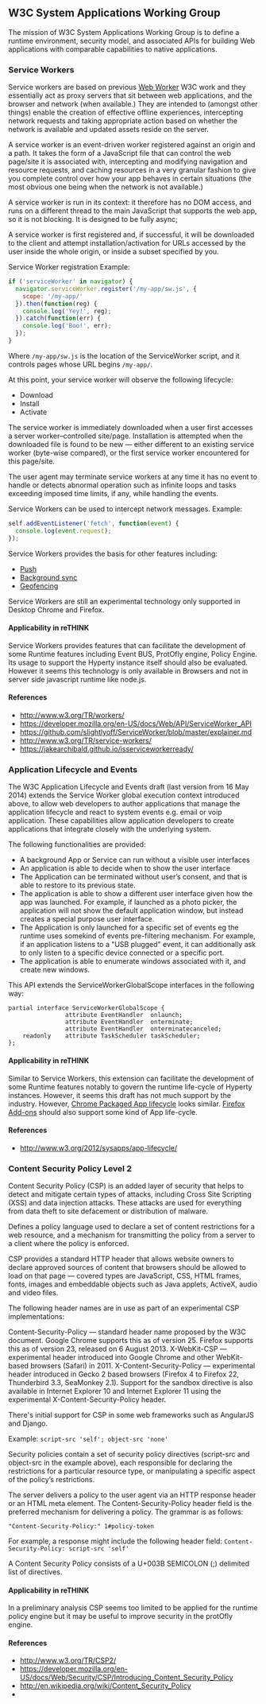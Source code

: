 ## W3C System Applications Working Group

The mission of W3C System Applications Working Group is to define a runtime environment, security model, and associated APIs for building Web applications with comparable capabilities to native applications.

### Service Workers

Service workers are based on previous [Web Worker](http://www.w3.org/TR/workers/) W3C work and they essentially act as proxy servers that sit between web applications, and the browser and network (when available.) They are intended to (amongst other things) enable the creation of effective offline experiences, intercepting network requests and taking appropriate action based on whether the network is available and updated assets reside on the server. 

A service worker is an event-driven worker registered against an origin and a path. It takes the form of a JavaScript file that can control the web page/site it is associated with, intercepting and modifying navigation and resource requests, and caching resources in a very granular fashion to give you complete control over how your app behaves in certain situations (the most obvious one being when the network is not available.)

A service worker is run in its context: it therefore has no DOM access, and runs on a different thread to the main JavaScript that supports the web app, so it is not blocking. It is designed to be fully async;

A service worker is first registered and, if successful, it will be downloaded to the client and attempt installation/activation for URLs accessed by the user inside the whole origin, or inside a subset specified by you.

Service Worker registration Example:

```js
if ('serviceWorker' in navigator) {
  navigator.serviceWorker.register('/my-app/sw.js', {
    scope: '/my-app/'
  }).then(function(reg) {
    console.log('Yey!', reg);
  }).catch(function(err) {
    console.log('Boo!', err);
  });
}
```

Where `/my-app/sw.js` is the location of the ServiceWorker script, and it controls pages whose URL begins `/my-app/`.

At this point, your service worker will observe the following lifecycle:
* Download
* Install
* Activate

The service worker is immediately downloaded when a user first accesses a server worker–controlled site/page. Installation is attempted when the downloaded file is found to be new — either different to an existing service worker (byte-wise compared), or the first service worker encountered for this page/site.

The user agent may terminate service workers at any time it has no event to handle or detects abnormal operation such as infinite loops and tasks exceeding imposed time limits, if any, while handling the events.

Service Workers can be used to intercept network messages. Example:

```js
self.addEventListener('fetch', function(event) {
  console.log(event.request);
});
```

Service Workers provides the basis for other features including:
* [Push](http://w3c.github.io/push-api/)
* [Background sync](https://github.com/slightlyoff/BackgroundSync)
* [Geofencing](https://github.com/slightlyoff/Geofencing)

Service Workers are still an experimental technology only supported in Desktop Chrome and Firefox.

#### Applicability in reTHINK 

Service Workers provides features that can facilitate the development of some Runtime features including Event BUS, ProtOfly engine, Policy Engine. Its usage to support the Hyperty instance itself should also be evaluated. However it seems this technology is only available in Browsers and not in server side javascript runtime like node.js.

#### References

* http://www.w3.org/TR/workers/
* https://developer.mozilla.org/en-US/docs/Web/API/ServiceWorker_API
* https://github.com/slightlyoff/ServiceWorker/blob/master/explainer.md
* http://www.w3.org/TR/service-workers/
* https://jakearchibald.github.io/isserviceworkerready/

### Application Lifecycle and Events

The W3C Application Lifecycle and Events draft (last version from 16 May 2014) extends the Service Worker global execution context introduced above, to allow web developers to author applications that manage the application lifecycle and react to system events e.g. email or voip application. These capabilities allow application developers to create applications that integrate closely with the underlying system.

The following functionalities are provided:
* A background App or Service can run without a visible user interfaces
* An application is able to decide when to show the user interface
* The Application can be terminated without user’s consent, and that is able to restore to its previous state.
* The application is able to show a different user interface given how the app was launched. For example, if launched as a photo picker, the application will not show the default application window, but instead creates a special purpose user interface.
* The Application is only launched for  a specific set of events eg the runtime uses somekind of events pre-filtering mechanism. For example, if an application listens to a "USB plugged" event, it can additionally ask to only listen to a specific device connected or a specific port.
* The application is able to enumerate windows associated with it, and create new windows.

This API extends the ServiceWorkerGlobalScope interfaces in the following way:

```
partial interface ServiceWorkerGlobalScope {
                attribute EventHandler  onlaunch;
                attribute EventHandler  onterminate;
                attribute EventHandler  onterminatecanceled;
    readonly    attribute TaskScheduler taskScheduler;
};
```

#### Applicability in reTHINK 

Similar to Service Workers, this extension can facilitate the development of some Runtime features notably to govern the  runtime life-cycle of Hyperty instances. However, it seems this draft has not much support by the industry. However, [Chrome Packaged App lifecycle](https://developer.chrome.com/apps/app_lifecycle) looks similar. [Firefox Add-ons](https://developer.mozilla.org/en-US/Add-ons) should also support some kind of App life-cycle.

#### References

* http://www.w3.org/2012/sysapps/app-lifecycle/

### Content Security Policy Level 2

Content Security Policy (CSP) is an added layer of security that helps to detect and mitigate certain types of attacks, including Cross Site Scripting (XSS) and data injection attacks. These attacks are used for everything from data theft to site defacement or distribution of malware.

Defines a policy language used to declare a set of content restrictions for a web resource, and a mechanism for transmitting the policy from a server to a client where the policy is enforced. 

CSP provides a standard HTTP header that allows website owners to declare approved sources of content that browsers should be allowed to load on that page — covered types are JavaScript, CSS, HTML frames, fonts, images and embeddable objects such as Java applets, ActiveX, audio and video files.

The following header names are in use as part of an experimental CSP implementations:

Content-Security-Policy — standard header name proposed by the W3C document. Google Chrome supports this as of version 25. Firefox supports this as of version 23, released on 6 August 2013.
X-WebKit-CSP — experimental header introduced into Google Chrome and other WebKit-based browsers (Safari) in 2011.
X-Content-Security-Policy — experimental header introduced in Gecko 2 based browsers (Firefox 4 to Firefox 22, Thunderbird 3.3, SeaMonkey 2.1).
Support for the sandbox directive is also available in Internet Explorer 10 and Internet Explorer 11 using the experimental X-Content-Security-Policy header.

There's initial support for CSP in some web frameworks such as AngularJS and Django.

Example:
```script-src 'self'; object-src 'none'```

Security policies contain a set of security policy directives (script-src and object-src in the example above), each responsible for declaring the restrictions for a particular resource type, or manipulating a specific aspect of the policy’s restrictions. 

The server delivers a policy to the user agent via an HTTP response header or an HTML meta element.
The Content-Security-Policy header field is the preferred mechanism for delivering a policy. The grammar is as follows:

```"Content-Security-Policy:" 1#policy-token```

For example, a response might include the following header field:
```Content-Security-Policy: script-src 'self'```

A Content Security Policy consists of a U+003B SEMICOLON (;) delimited list of directives. 


#### Applicability in reTHINK 

In a preliminary analysis CSP seems too limited to be applied for the runtime policy engine but it may be useful to improve security in the protOfly engine.

#### References

* http://www.w3.org/TR/CSP2/
* https://developer.mozilla.org/en-US/docs/Web/Security/CSP/Introducing_Content_Security_Policy
* http://en.wikipedia.org/wiki/Content_Security_Policy
* 
